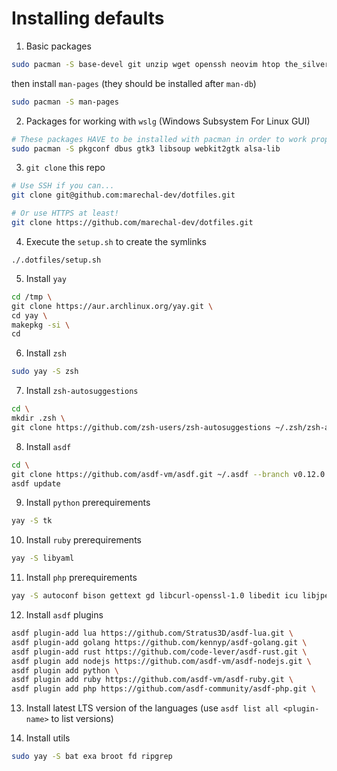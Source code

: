 # Installing defaults

1. Basic packages

```sh
sudo pacman -S base-devel git unzip wget openssh neovim htop the_silver_searcher lazygit github-cli jdk-openjdk python python-pip python-pynvim man-db
```

then install `man-pages` (they should be installed after `man-db`)

```sh
sudo pacman -S man-pages
```

2. Packages for working with `wslg` (Windows Subsystem For Linux GUI)

```sh
# These packages HAVE to be installed with pacman in order to work properly!
sudo pacman -S pkgconf dbus gtk3 libsoup webkit2gtk alsa-lib
```

3. `git clone` this repo

```sh
# Use SSH if you can...
git clone git@github.com:marechal-dev/dotfiles.git

# Or use HTTPS at least!
git clone https://github.com/marechal-dev/dotfiles.git
```

4. Execute the `setup.sh` to create the symlinks

```
./.dotfiles/setup.sh
```

5. Install `yay`

```sh
cd /tmp \
git clone https://aur.archlinux.org/yay.git \
cd yay \
makepkg -si \
cd
```

6. Install `zsh`

```sh
sudo yay -S zsh
```

7. Install `zsh-autosuggestions`

```sh
cd \
mkdir .zsh \
git clone https://github.com/zsh-users/zsh-autosuggestions ~/.zsh/zsh-autosuggestions
```

8. Install `asdf`

```sh
cd \
git clone https://github.com/asdf-vm/asdf.git ~/.asdf --branch v0.12.0 \
asdf update
```

9. Install `python` prerequirements

```sh
yay -S tk
```

10. Install `ruby` prerequirements

```sh
yay -S libyaml
```

11. Install `php` prerequirements

```sh
yay -S autoconf bison gettext gd libcurl-openssl-1.0 libedit icu libjpeg-turbo libmysqlclient libogg oniguruma libpng postgresql-libs readline sqlite openssl libxml2 libzip re2c zlib freetype2 automake krb5 libiconv
```

12. Install `asdf` plugins

```sh
asdf plugin-add lua https://github.com/Stratus3D/asdf-lua.git \
asdf plugin-add golang https://github.com/kennyp/asdf-golang.git \
asdf plugin-add rust https://github.com/code-lever/asdf-rust.git \
asdf plugin add nodejs https://github.com/asdf-vm/asdf-nodejs.git \
asdf plugin add python \
asdf plugin add ruby https://github.com/asdf-vm/asdf-ruby.git \
asdf plugin add php https://github.com/asdf-community/asdf-php.git \
```

13. Install latest LTS version of the languages (use `asdf list all <plugin-name>` to list versions)

14. Install utils

```sh
sudo yay -S bat exa broot fd ripgrep
```
